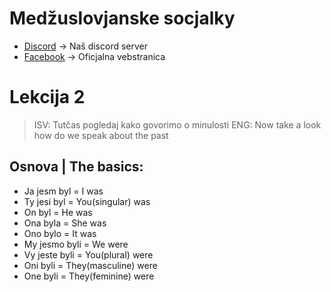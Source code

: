 # Medžuslovjanske socjalky

- [Discord](https://discord.com/invite/Mwykptnx4t) -> Naš discord server
- [Facebook](https://www.facebook.com/groups/287915484553597) -> Oficjalna vebstranica 


# Lekcija 2

>ISV: Tutčas pogledaj kako govorimo o minulosti 
>ENG: Now take a look how do we speak about the past


## Osnova | The basics:

- Ja jesm byl = I was
- Ty jesi byl = You(singular) was
- On byl = He was
- Ona byla = She was
- Ono bylo = It was
- My jesmo byli = We were
- Vy jeste byli = You(plural) were
- Oni byli = They(masculine) were
- One byli = They(feminine) were